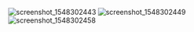 
![screenshot_1548302443](https://user-images.githubusercontent.com/30866972/53283027-1ba50d80-3794-11e9-9069-937bf0271fd3.png )
![screenshot_1548302449](https://user-images.githubusercontent.com/30866972/53283028-1ba50d80-3794-11e9-80a4-57f134c8d094.png )
![screenshot_1548302458](https://user-images.githubusercontent.com/30866972/53283029-1ba50d80-3794-11e9-9adf-81b296bfe7f1.png )
